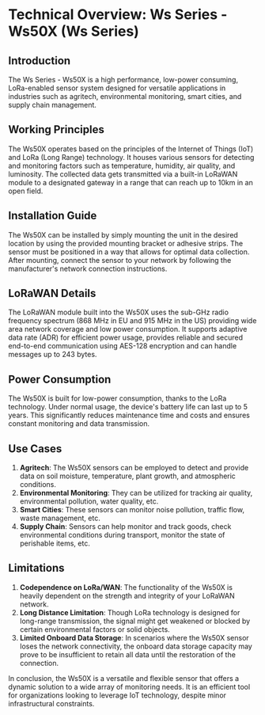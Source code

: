 # Technical Overview: Ws Series - Ws50X (Ws Series)

## Introduction

The Ws Series - Ws50X is a high performance, low-power consuming, LoRa-enabled sensor system designed for versatile applications in industries such as agritech, environmental monitoring, smart cities, and supply chain management.

## Working Principles

The Ws50X operates based on the principles of the Internet of Things (IoT) and LoRa (Long Range) technology. It houses various sensors for detecting and monitoring factors such as temperature, humidity, air quality, and luminosity. The collected data gets transmitted via a built-in LoRaWAN module to a designated gateway in a range that can reach up to 10km in an open field.

## Installation Guide

The Ws50X can be installed by simply mounting the unit in the desired location by using the provided mounting bracket or adhesive strips. The sensor must be positioned in a way that allows for optimal data collection. After mounting, connect the sensor to your network by following the manufacturer's network connection instructions.

## LoRaWAN Details

The LoRaWAN module built into the Ws50X uses the sub-GHz radio frequency spectrum (868 MHz in EU and 915 MHz in the US) providing wide area network coverage and low power consumption. It supports adaptive data rate (ADR) for efficient power usage, provides reliable and secured end-to-end communication using AES-128 encryption and can handle messages up to 243 bytes.

## Power Consumption

The Ws50X is built for low-power consumption, thanks to the LoRa technology. Under normal usage, the device's battery life can last up to 5 years. This significantly reduces maintenance time and costs and ensures constant monitoring and data transmission.

## Use Cases

1. **Agritech**: The Ws50X sensors can be employed to detect and provide data on soil moisture, temperature, plant growth, and atmospheric conditions.
2. **Environmental Monitoring**: They can be utilized for tracking air quality, environmental pollution, water quality, etc.
3. **Smart Cities**: These sensors can monitor noise pollution, traffic flow, waste management, etc.
4. **Supply Chain**: Sensors can help monitor and track goods, check environmental conditions during transport, monitor the state of perishable items, etc.

## Limitations

1. **Codependence on LoRa/WAN**: The functionality of the Ws50X is heavily dependent on the strength and integrity of your LoRaWAN network.
2. **Long Distance Limitation**: Though LoRa technology is designed for long-range transmission, the signal might get weakened or blocked by certain environmental factors or solid objects.
3. **Limited Onboard Data Storage**: In scenarios where the Ws50X sensor loses the network connectivity, the onboard data storage capacity may prove to be insufficient to retain all data until the restoration of the connection.

In conclusion, the Ws50X is a versatile and flexible sensor that offers a dynamic solution to a wide array of monitoring needs. It is an efficient tool for organizations looking to leverage IoT technology, despite minor infrastructural constraints.
